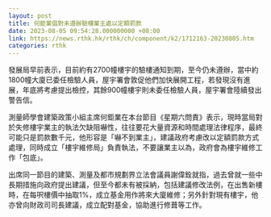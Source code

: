 ```yaml
---
layout: post
title: 何鉅業倡對未遵辦驗樓業主處以定額罰款
date: 2023-08-05 09:54:28.000000000 +08:00
link: https://news.rthk.hk/rthk/ch/component/k2/1712163-20230805.htm
categories: rthk
---
```


發展局早前表示，目前約有2700幢樓宇的驗樓通知到期，至今仍未遵辦，當中約1800幢大廈已委任檢驗人員，屋宇署會敦促他們加快展開工程，若發現沒有進展，年底將考慮提出檢控，其餘900幢樓宇則未委任檢驗人員，屋宇署會陸續發出警告信。

測量師學會建築政策小組主席何鉅業在本台節目《星期六問責》表示，現時當局對於失修樓宇業主的執法欠缺阻嚇性，往往要花大量資源和時間處理法律程序，最終可能只是罰款數千元，他形容是「嚇不到業主」，建議政府考慮改以定額罰款方式處理，同時成立「樓宇維修局」負責執法，不要讓業主以為，政府會為樓宇維修工作「包底」。

出席同一節目的建築、測量及都市規劃界立法會議員謝偉銓就指，過去曾就一些中長期措施向政府提出建議，但至今都未有被採納，包括建議修改法例，在出售新樓時，在每呎樓價中抽取1%，成立基金用作將來大廈維修；另外針對現有樓宇，他亦曾向財政司司長建議，成立配對基金，協助進行修葺等工作。
